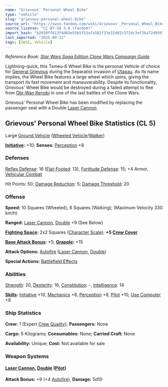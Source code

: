 ```yaml
---
name: "Grievous' Personal Wheel Bike"
type: "vehicle"
slug: "grievous-personal-wheel-bike"
source_url: "https://swse.fandom.com/wiki/Grievous'_Personal_Wheel_Bike"
source_license: "CC BY-SA 3.0 (Fandom)"
import_hash: "b2910ff613fdd03e55b5f53afa581f33e32dd2c5724c3ef26a72d939758150b9"
last_imported: "2025-09-12"
tags: [SWSE, Vehicle]
---
```

*Reference Book: [Star Wars Saga Edition Clone Wars Campaign Guide](https://swse.fandom.com/wiki/Star_Wars_Saga_Edition_Clone_Wars_Campaign_Guide)*

Lightning-quick, this Tsmeu-6 Wheel Bike is the personal Vehicle of choice for [General Grievous](https://swse.fandom.com/wiki/General_Grievous) during the Separatist invasion of [Utapau](https://swse.fandom.com/wiki/Utapau). As its name implies, the Wheel Bike features a large wheel which spins, giving the transport its fast movement and maneuverability. Despite its functionality, Grievous’ Wheel Bike would be destroyed during a failed attempt to flee from [Obi-Wan Kenobi](https://swse.fandom.com/wiki/Obi-Wan_Kenobi) in one of the last battles of the Clone Wars.

Grievous' Personal Wheel Bike has been modified by replacing the passenger seat with a Double [Laser Cannon](https://swse.fandom.com/wiki/Laser_Cannon).
## Grievous' Personal Wheel Bike Statistics (CL 5)
Large [Ground Vehicle](https://swse.fandom.com/wiki/Ground_Vehicle) ([Wheeled Vehicle](https://swse.fandom.com/wiki/Wheeled_Vehicle)/[Walker](https://swse.fandom.com/wiki/Walker))

**[Initiative](https://swse.fandom.com/wiki/Initiative):** +10; **Senses:** [Perception](https://swse.fandom.com/wiki/Perception) +8
### Defenses
[Reflex Defense](https://swse.fandom.com/wiki/Reflex_Defense_(Vehicles)): 16 ([Flat-Footed](https://swse.fandom.com/wiki/Flat-Footed): 13), [Fortitude Defense](https://swse.fandom.com/wiki/Fortitude_Defense_(Vehicles)): 15; +4 Armor, [Vehicular Combat](https://swse.fandom.com/wiki/Vehicular_Combat)

Hit Points: 50; [Damage Reduction](https://swse.fandom.com/wiki/Damage_Reduction): 5; [Damage Threshold](https://swse.fandom.com/wiki/Damage_Threshold_(Vehicles)): 20
### Offense
**Speed:** 10 Squares (Wheeled), 6 Squares (Walking); (Maximum Velocity 330 km/h)

**Ranged:** [Laser Cannon](https://swse.fandom.com/wiki/Laser_Cannon), [Double](https://swse.fandom.com/wiki/Double) +9 (See Below)

**[Fighting Space](https://swse.fandom.com/wiki/Fighting_Space):** 2x2 Squares ([Character Scale](https://swse.fandom.com/wiki/Character_Scale)); **+5 [Crew Cover](https://swse.fandom.com/wiki/Crew_Cover)**

**[Base Attack Bonus](https://swse.fandom.com/wiki/Base_Attack_Bonus):** +5; **[Grapple](https://swse.fandom.com/wiki/Grapple):** +15

**Attack Options:** [Autofire](https://swse.fandom.com/wiki/Autofire_(Vehicle_Combat)) ([Laser Cannon](https://swse.fandom.com/wiki/Laser_Cannon), [Double](https://swse.fandom.com/wiki/Double))

**Special Actions:** [Battlefield Effects](https://swse.fandom.com/wiki/Battlefield_Effects)
### Abilities
[Strength](https://swse.fandom.com/wiki/Strength): 20, [Dexterity](https://swse.fandom.com/wiki/Dexterity): 16, [Constitution](https://swse.fandom.com/wiki/Constitution): -, [Intelligence](https://swse.fandom.com/wiki/Intelligence): 14

**[Skills](https://swse.fandom.com/wiki/Skills):** [Initiative](https://swse.fandom.com/wiki/Initiative) +10, [Mechanics](https://swse.fandom.com/wiki/Mechanics) +8, [Perception](https://swse.fandom.com/wiki/Perception) +8, [Pilot](https://swse.fandom.com/wiki/Pilot) +10, [Use Computer](https://swse.fandom.com/wiki/Use_Computer) +8
### Ship Statistics
**Crew:** 1 (Expert [Crew Quality](https://swse.fandom.com/wiki/Crew_Quality)); **Passengers:** None

**Cargo:** 5 Kilograms; **Consumables:** None; **Carried Craft:** None

**Availability:** Unique; **Cost:** Not available for sale

### Weapon Systems

#### **[Laser Cannon](https://swse.fandom.com/wiki/Laser_Cannon), [Double](https://swse.fandom.com/wiki/Double) ([Pilot](https://swse.fandom.com/wiki/Pilot_(Vehicle_Combat)))**
**Attack Bonus:** +9 (+4 [Autofire](https://swse.fandom.com/wiki/Autofire_(Vehicle_Combat))), **Damage:** 5d10